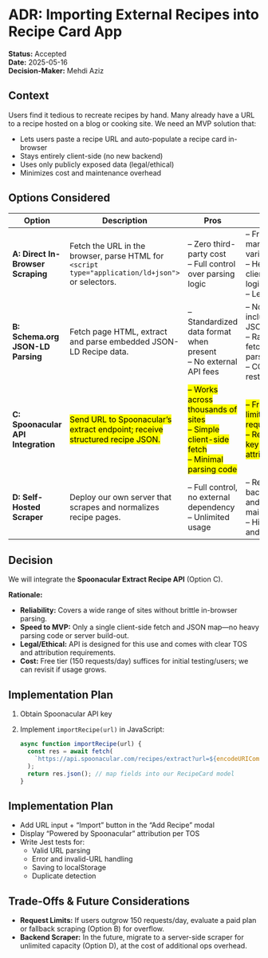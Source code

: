 # ADR: Importing External Recipes into Recipe Card App

**Status:** Accepted  
**Date:** 2025-05-16  
**Decision-Maker:** Mehdi Aziz

## Context

Users find it tedious to recreate recipes by hand. Many already have a URL to a recipe hosted on a blog or cooking site. We need an MVP solution that:

- Lets users paste a recipe URL and auto-populate a recipe card in-browser  
- Stays entirely client-side (no new backend)  
- Uses only publicly exposed data (legal/ethical)  
- Minimizes cost and maintenance overhead  

## Options Considered

| Option                             | Description                                                                                         | Pros                                                                                     | Cons                                                                                       |
|------------------------------------|-----------------------------------------------------------------------------------------------------|------------------------------------------------------------------------------------------|--------------------------------------------------------------------------------------------|
| **A: Direct In-Browser Scraping**  | Fetch the URL in the browser, parse HTML for `<script type="application/ld+json">` or selectors.   | – Zero third-party cost<br>– Full control over parsing logic                             | – Fragile (site markup varies/breaks)<br>– Heavy client-side JS logic<br>– Legal risk       |
| **B: Schema.org JSON-LD Parsing**  | Fetch page HTML, extract and parse embedded JSON-LD Recipe data.                                    | – Standardized data format when present<br>– No external API fees                        | – Not all sites include JSON-LD<br>– Raw HTML fetch & parsing<br>– CORS restrictions       |
| **C: Spoonacular API Integration** | <mark>Send URL to Spoonacular’s extract endpoint; receive structured recipe JSON.</mark> | <mark>– Works across thousands of sites<br>– Simple client-side fetch<br>– Minimal parsing code</mark> | <mark>– Free tier limited to 150 requests/day<br>– Requires API key and attribution</mark> |
| **D: Self-Hosted Scraper**         | Deploy our own server that scrapes and normalizes recipe pages.                                     | – Full control, no external dependency<br>– Unlimited usage                              | – Requires backend infra and maintenance<br>– Higher dev and ops cost                      |

## Decision

We will integrate the **Spoonacular Extract Recipe API** (Option C).

**Rationale:**

- **Reliability:** Covers a wide range of sites without brittle in-browser parsing.  
- **Speed to MVP:** Only a single client-side fetch and JSON map—no heavy parsing code or server build-out.  
- **Legal/Ethical:** API is designed for this use and comes with clear TOS and attribution requirements.  
- **Cost:** Free tier (150 requests/day) suffices for initial testing/users; we can revisit if usage grows.  

## Implementation Plan

1. Obtain Spoonacular API key  
2. Implement `importRecipe(url)` in JavaScript:

   ```js
   async function importRecipe(url) {
     const res = await fetch(
       `https://api.spoonacular.com/recipes/extract?url=${encodeURIComponent(url)}&apiKey=${API_KEY}`
     );
     return res.json(); // map fields into our RecipeCard model
   }

## Implementation Plan

- Add URL input + “Import” button in the “Add Recipe” modal  
- Display “Powered by Spoonacular” attribution per TOS  
- Write Jest tests for:  
  - Valid URL parsing  
  - Error and invalid-URL handling  
  - Saving to localStorage  
  - Duplicate detection  

## Trade-Offs & Future Considerations

- **Request Limits:** If users outgrow 150 requests/day, evaluate a paid plan or fallback scraping (Option B) for overflow.  
- **Backend Scraper:** In the future, migrate to a server-side scraper for unlimited capacity (Option D), at the cost of additional ops overhead.  

